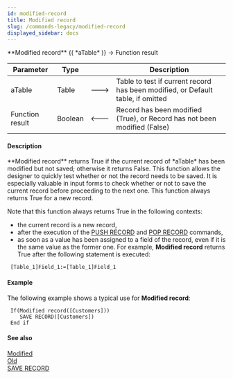 ```yaml
---
id: modified-record
title: Modified record
slug: /commands-legacy/modified-record
displayed_sidebar: docs
---
```


<!--REF #_command_.Modified record.Syntax-->**Modified record** {( *aTable* )} -> Function result<!-- END REF-->
<!--REF #_command_.Modified record.Params-->
| Parameter | Type |  | Description |
| --- | --- | --- | --- |
| aTable | Table | &#x1F852; | Table to test if current record has been modified, or Default table, if omitted |
| Function result | Boolean | &#x1F850; | Record has been modified (True), or Record has not been modified (False) |

<!-- END REF-->

#### Description 

<!--REF #_command_.Modified record.Summary-->**Modified record** returns True if the current record of *aTable* has been modified but not saved; otherwise it returns False.<!-- END REF--> This function allows the designer to quickly test whether or not the record needs to be saved. It is especially valuable in input forms to check whether or not to save the current record before proceeding to the next one. This function always returns True for a new record.

Note that this function always returns True in the following contexts:

* the current record is a new record,
* after the execution of the [PUSH RECORD](push-record.md) and [POP RECORD](pop-record.md) commands,
* as soon as a value has been assigned to a field of the record, even if it is the same value as the former one. For example, **Modified record** returns True after the following statement is executed:  
```4d  
 [Table_1]Field_1:=[Table_1]Field_1  
```

#### Example 

The following example shows a typical use for **Modified record**:

```4d
 If(Modified record([Customers]))
    SAVE RECORD([Customers])
 End if
```

#### See also 

[Modified](modified.md)  
[Old](old.md)  
[SAVE RECORD](save-record.md)  